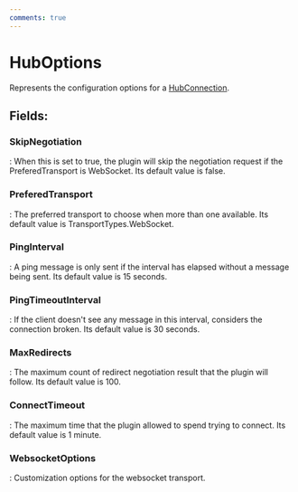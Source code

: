 ```yaml
---
comments: true
---
```

# HubOptions

Represents the configuration options for a [HubConnection](HubConnection.md). 

## **Fields**:
### **SkipNegotiation**
: When this is set to true, the plugin will skip the negotiation request if the PreferedTransport is WebSocket. Its default value is false. 
### **PreferedTransport**
: The preferred transport to choose when more than one available. Its default value is TransportTypes.WebSocket. 
### **PingInterval**
: A ping message is only sent if the interval has elapsed without a message being sent. Its default value is 15 seconds. 
### **PingTimeoutInterval**
: If the client doesn't see any message in this interval, considers the connection broken. Its default value is 30 seconds. 
### **MaxRedirects**
: The maximum count of redirect negotiation result that the plugin will follow. Its default value is 100. 
### **ConnectTimeout**
: The maximum time that the plugin allowed to spend trying to connect. Its default value is 1 minute. 
### **WebsocketOptions**
: Customization options for the websocket transport. 